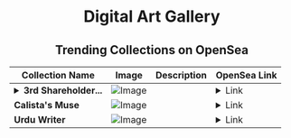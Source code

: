 <div align="center">

# Digital Art Gallery

## Trending Collections on OpenSea

| Collection Name                       | Image                                                                                     | Description                       | OpenSea Link                                                                                          |
|---------------------------------------|-------------------------------------------------------------------------------------------|-----------------------------------|--------------------------------------------------------------------------------------------------------|
| **<details><summary>3rd Shareholder...</summary>3rd Shareholder Badge: SILVER</details>** | ![Image](https://i.seadn.io/s/raw/files/c969a017af47f05abc811489dace301f.jpg?w=500&auto=format?w=200&auto=format) |  | <details><summary>Link</summary>[3rd Shareholder Badge: SILVER](https://opensea.io/collection/3rd-shareholder-badge-silver-1)</details> |
| **Calista's Muse** | ![Image](https://i.seadn.io/s/raw/files/e9694677a9708373eafca554b894d385.jpg?w=500&auto=format?w=200&auto=format) |  | <details><summary>Link</summary>[Calista's Muse](https://opensea.io/collection/calista-s-muse)</details> |
| **Urdu Writer** | ![Image](https://i.seadn.io/s/raw/files/ece4cb4d8540b62b85c63af482383fe8.webp?w=500&auto=format?w=200&auto=format) |  | <details><summary>Link</summary>[Urdu Writer](https://opensea.io/collection/urdu-writer)</details> |

</div>